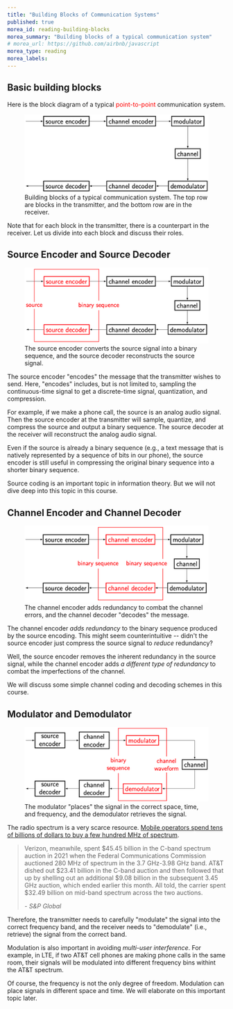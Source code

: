 ```yaml
---
title: "Building Blocks of Communication Systems"
published: true
morea_id: reading-building-blocks
morea_summary: "Building blocks of a typical communication system"
# morea_url: https://github.com/airbnb/javascript
morea_type: reading
morea_labels:
---
```


## Basic building blocks

Here is the block diagram of a typical <span style="color: red;">point-to-point</span> communication system.

<figure>
  <img src="02-building-blocks.png" alt="Building blocks of a typical communication system" width="500">
  <figcaption>Building blocks of a typical communication system. The top row are blocks in the transmitter, and the bottom row are in the receiver.</figcaption>
</figure>

Note that for each block in the transmitter, there is a counterpart in the receiver. Let us divide into each block and discuss their roles.

## Source Encoder and Source Decoder

<figure>
  <img src="02-building-blocks-source-coding.png" alt="Source coding in a typical communication system" width="500">
  <figcaption>The source encoder converts the source signal into a binary sequence, and the source decoder reconstructs the source signal.</figcaption>
</figure>

The source encoder "encodes" the message that the transmitter wishes to send. Here, "encodes" includes, but is not limited to, sampling the continuous-time signal to get a discrete-time signal, quantization, and compression.

For example, if we make a phone call, the source is an analog audio signal. Then the source encoder at the transmitter will sample, quantize, and compress the source and output a binary sequence. The source decoder at the receiver will reconstruct the analog audio signal.

Even if the source is already a binary sequence (e.g., a text message that is natively represented by a sequence of bits in our phone), the source encoder is still useful in compressing the original binary sequence into a shorter binary sequence.

Source coding is an important topic in information theory. But we will not dive deep into this topic in this course.

## Channel Encoder and Channel Decoder

<figure>
  <img src="02-building-blocks-channel-coding.png" alt="Channel coding in a typical communication system" width="500">
  <figcaption>The channel encoder adds redundancy to combat the channel errors, and the channel decoder "decodes" the message.</figcaption>
</figure>

The channel encoder *adds redundancy* to the binary sequence produced by the source encoding. This might seem counterintuitive -- didn't the source encoder just compress the source signal to *reduce* redundancy?

Well, the source encoder removes the inherent redundancy in the source signal, while the channel encoder adds *a different type of redundancy* to combat the imperfections of the channel. 

We will discuss some simple channel coding and decoding schemes in this course.

## Modulator and Demodulator

<figure>
  <img src="02-building-blocks-modulation.png" alt="Modulation in a typical communication system" width="500">
  <figcaption>The modulator "places" the signal in the correct space, time, and frequency, and the demodulator retrieves the signal.</figcaption>
</figure>

The radio spectrum is a very scarce resource. [Mobile operators spend tens of billions of dollars to buy a few hundred MHz of spectrum](https://www.spglobal.com/marketintelligence/en/news-insights/latest-news-headlines/big-4-wireless-carriers-spent-100b-on-5g-spectrum-was-it-worth-it-68488095).
> Verizon, meanwhile, spent $45.45 billion in the C-band spectrum auction in 2021 when the Federal Communications Commission auctioned 280 MHz of spectrum in the 3.7 GHz-3.98 GHz band. AT&T dished out $23.41 billion in the C-band auction and then followed that up by shelling out an additional $9.08 billion in the subsequent 3.45 GHz auction, which ended earlier this month. All told, the carrier spent $32.49 billion on mid-band spectrum across the two auctions. 
>
> _- S&P Global_

Therefore, the transmitter needs to carefully "modulate" the signal into the correct frequency band, and the receiver needs to "demodulate" (i.e., retrieve) the signal from the correct band.

Modulation is also important in avoiding *multi-user interference*. For example, in LTE, if two AT&T cell phones are making phone calls in the same room, their signals will be modulated into different frequency bins withint the AT&T spectrum.

Of course, the frequency is not the only degree of freedom. Modulation can place signals in different space and time. We will elaborate on this important topic later.